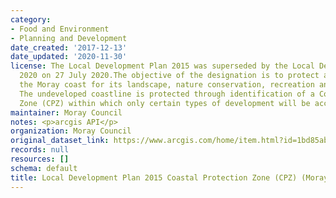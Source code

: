 ```yaml
---
category:
- Food and Environment
- Planning and Development
date_created: '2017-12-13'
date_updated: '2020-11-30'
license: The Local Development Plan 2015 was superseded by the Local Development Plan
  2020 on 27 July 2020.The objective of the designation is to protect and enhance
  the Moray coast for its landscape, nature conservation, recreation and tourism benefits.
  The undeveloped coastline is protected through identification of a Coastal Protection
  Zone (CPZ) within which only certain types of development will be acceptable.
maintainer: Moray Council
notes: <p>arcgis API</p>
organization: Moray Council
original_dataset_link: https://www.arcgis.com/home/item.html?id=1bd85abb1ff749c691db2a7bcdf4aee4
records: null
resources: []
schema: default
title: Local Development Plan 2015 Coastal Protection Zone (CPZ) (Moray)
---
```

